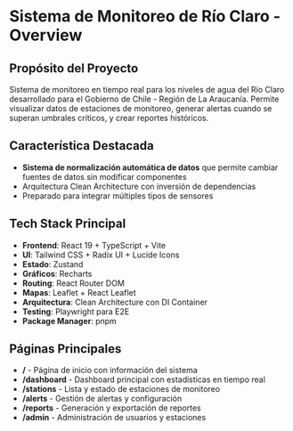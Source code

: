 # Sistema de Monitoreo de Río Claro - Overview

## Propósito del Proyecto
Sistema de monitoreo en tiempo real para los niveles de agua del Río Claro desarrollado para el Gobierno de Chile - Región de La Araucanía. Permite visualizar datos de estaciones de monitoreo, generar alertas cuando se superan umbrales críticos, y crear reportes históricos.

## Característica Destacada
- **Sistema de normalización automática de datos** que permite cambiar fuentes de datos sin modificar componentes
- Arquitectura Clean Architecture con inversión de dependencias
- Preparado para integrar múltiples tipos de sensores

## Tech Stack Principal
- **Frontend**: React 19 + TypeScript + Vite
- **UI**: Tailwind CSS + Radix UI + Lucide Icons  
- **Estado**: Zustand
- **Gráficos**: Recharts
- **Routing**: React Router DOM
- **Mapas**: Leaflet + React Leaflet
- **Arquitectura**: Clean Architecture con DI Container
- **Testing**: Playwright para E2E
- **Package Manager**: pnpm

## Páginas Principales
- **/** - Página de inicio con información del sistema
- **/dashboard** - Dashboard principal con estadísticas en tiempo real
- **/stations** - Lista y estado de estaciones de monitoreo
- **/alerts** - Gestión de alertas y configuración
- **/reports** - Generación y exportación de reportes
- **/admin** - Administración de usuarios y estaciones